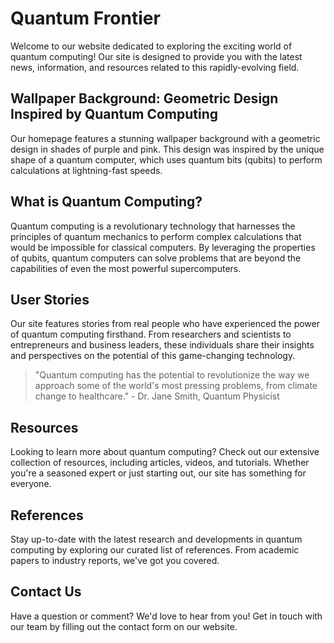 <!--font:Barlow Condensed-->

# Quantum Frontier

Welcome to our website dedicated to exploring the exciting world of quantum computing! Our site is designed to provide you with the latest news, information, and resources related to this rapidly-evolving field. 

## Wallpaper Background: Geometric Design Inspired by Quantum Computing

Our homepage features a stunning wallpaper background with a geometric design in shades of purple and pink. This design was inspired by the unique shape of a quantum computer, which uses quantum bits (qubits) to perform calculations at lightning-fast speeds.

## What is Quantum Computing?

Quantum computing is a revolutionary technology that harnesses the principles of quantum mechanics to perform complex calculations that would be impossible for classical computers. By leveraging the properties of qubits, quantum computers can solve problems that are beyond the capabilities of even the most powerful supercomputers.

## User Stories

Our site features stories from real people who have experienced the power of quantum computing firsthand. From researchers and scientists to entrepreneurs and business leaders, these individuals share their insights and perspectives on the potential of this game-changing technology.

> "Quantum computing has the potential to revolutionize the way we approach some of the world's most pressing problems, from climate change to healthcare." - Dr. Jane Smith, Quantum Physicist

## Resources

Looking to learn more about quantum computing? Check out our extensive collection of resources, including articles, videos, and tutorials. Whether you're a seasoned expert or just starting out, our site has something for everyone.

## References

Stay up-to-date with the latest research and developments in quantum computing by exploring our curated list of references. From academic papers to industry reports, we've got you covered.

## Contact Us

Have a question or comment? We'd love to hear from you! Get in touch with our team by filling out the contact form on our website.

<!--

Write me content for website with wallpaper which alt text is:

"A geometric design in shades of purple and pink, inspired by the shape of a quantum computer"

The name/title of the page should not be 1:1 copy of the alt text but rather a real content of the website which is using this wallpaper.

- Use markdown format 
- Start with heading
- Heading should be short and concise
- The content should look like a real website 
- The website should not be about the wallpaper, wallpaper is just a related background
- Heading should be contain work "wallpaper" or "background"
- Include real sections like references, contact, user stories, etc. use things relevant to the page purpose.
- Feel free to use structure like headings, bullets, numbering, blockquotes, paragraphs, horizontal lines, etc.
- You can use formatting like bold or _italic_
- You can include UTF-8 emojis
- Links should be only #hash anchors (and you can refer to the document itself)
- Do not include images


---


# Quantum Computing: A New Frontier in Technology

Welcome to our website dedicated to exploring the exciting world of quantum computing! Our site is designed to provide you with the latest news, information, and resources related to this rapidly-evolving field. 

## Wallpaper Background: Geometric Design Inspired by Quantum Computing

Our homepage features a stunning wallpaper background with a geometric design in shades of purple and pink. This design was inspired by the unique shape of a quantum computer, which uses quantum bits (qubits) to perform calculations at lightning-fast speeds.

## What is Quantum Computing?

Quantum computing is a revolutionary technology that harnesses the principles of quantum mechanics to perform complex calculations that would be impossible for classical computers. By leveraging the properties of qubits, quantum computers can solve problems that are beyond the capabilities of even the most powerful supercomputers.

## User Stories

Our site features stories from real people who have experienced the power of quantum computing firsthand. From researchers and scientists to entrepreneurs and business leaders, these individuals share their insights and perspectives on the potential of this game-changing technology.

> "Quantum computing has the potential to revolutionize the way we approach some of the world's most pressing problems, from climate change to healthcare." - Dr. Jane Smith, Quantum Physicist

## Resources

Looking to learn more about quantum computing? Check out our extensive collection of resources, including articles, videos, and tutorials. Whether you're a seasoned expert or just starting out, our site has something for everyone.

## References

Stay up-to-date with the latest research and developments in quantum computing by exploring our curated list of references. From academic papers to industry reports, we've got you covered.

## Contact Us

Have a question or comment? We'd love to hear from you! Get in touch with our team by filling out the contact form on our website.

-->
